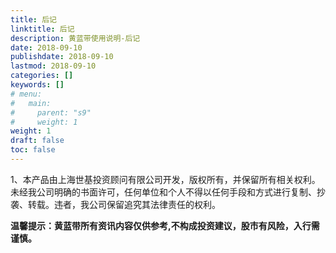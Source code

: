 ```yaml
---
title: 后记
linktitle: 后记
description: 黄蓝带使用说明-后记
date: 2018-09-10
publishdate: 2018-09-10
lastmod: 2018-09-10
categories: []
keywords: []
# menu:
#   main:
#     parent: "s9"
#     weight: 1
weight: 1
draft: false
toc: false
---
```


1、本产品由上海世基投资顾问有限公司开发，版权所有，并保留所有相关权利。未经我公司明确的书面许可，任何单位和个人不得以任何手段和方式进行复制、抄袭、转载。违者，我公司保留追究其法律责任的权利。

**温馨提示：黄蓝带所有资讯内容仅供参考,不构成投资建议，股市有风险，入行需谨慎。**

